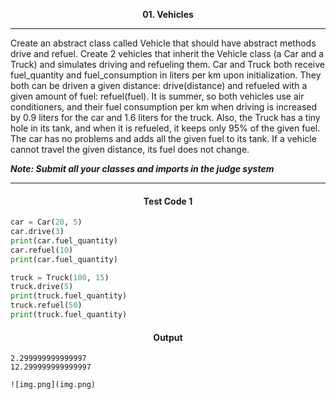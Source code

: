 <p align="center">
<strong>
01. Vehicles
</strong>
</p>

________________________________________________________

<p align="left">

Create an abstract class called Vehicle that should have abstract methods drive and refuel. Create 2 vehicles that inherit the Vehicle class (a Car and a Truck) and simulates driving and refueling them. Car and Truck both receive fuel_quantity and fuel_consumption in liters per km upon initialization. They both can be driven a given distance: drive(distance) and refueled with a given amount of fuel: refuel(fuel). It is summer, so both vehicles use air conditioners, and their fuel consumption per km when driving is increased by 0.9 liters for the car and 1.6 liters for the truck. Also, the Truck has a tiny hole in its tank, and when it is refueled, it keeps only 95% of the given fuel. The car has no problems and adds all the given fuel to its tank. If a vehicle cannot travel the given distance, its fuel does not change.

_**Note: Submit all your classes and imports in the judge system**_
</p>

_____________________________________________________________

<h4 align="center">Test Code 1</h4>

```Python
car = Car(20, 5)
car.drive(3)
print(car.fuel_quantity)
car.refuel(10)
print(car.fuel_quantity)

truck = Truck(100, 15)
truck.drive(5)
print(truck.fuel_quantity)
truck.refuel(50)
print(truck.fuel_quantity)
```

<h4 align="center">Output</h4>

```
2.299999999999997
12.299999999999997

![img.png](img.png)
```
